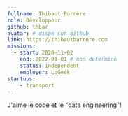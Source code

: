 ```yaml
---
fullname: Thibaut Barrère
role: Développeur
github: thbar
avatar: # dispo sur github
link: https://thibautbarrere.com
missions:
  - start: 2020-11-02
    end: 2022-01-01 # non déterminé
    status: independent
    employer: LoGeek
startups:
    - transport
---
```


J'aime le code et le "data engineering"!
